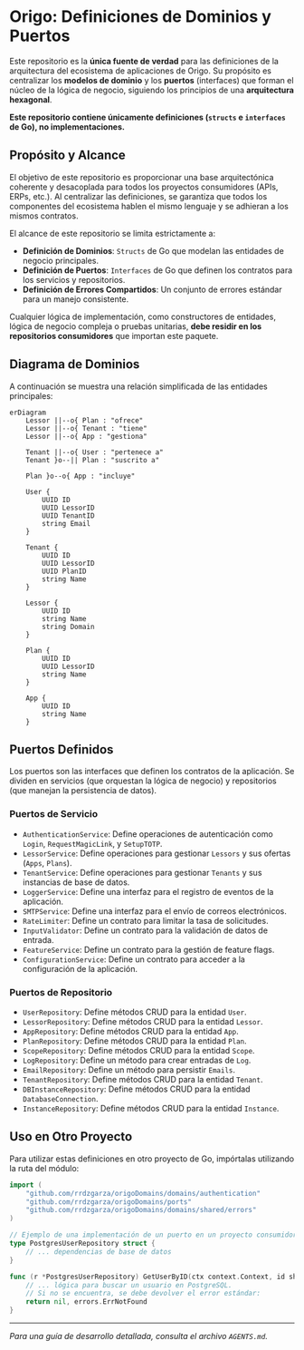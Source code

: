 # Origo: Definiciones de Dominios y Puertos

Este repositorio es la **única fuente de verdad** para las definiciones de la arquitectura del ecosistema de aplicaciones de Origo. Su propósito es centralizar los **modelos de dominio** y los **puertos** (interfaces) que forman el núcleo de la lógica de negocio, siguiendo los principios de una **arquitectura hexagonal**.

**Este repositorio contiene únicamente definiciones (`structs` e `interfaces` de Go), no implementaciones.**

## Propósito y Alcance

El objetivo de este repositorio es proporcionar una base arquitectónica coherente y desacoplada para todos los proyectos consumidores (APIs, ERPs, etc.). Al centralizar las definiciones, se garantiza que todos los componentes del ecosistema hablen el mismo lenguaje y se adhieran a los mismos contratos.

El alcance de este repositorio se limita estrictamente a:

-   **Definición de Dominios**: `Structs` de Go que modelan las entidades de negocio principales.
-   **Definición de Puertos**: `Interfaces` de Go que definen los contratos para los servicios y repositorios.
-   **Definición de Errores Compartidos**: Un conjunto de errores estándar para un manejo consistente.

Cualquier lógica de implementación, como constructores de entidades, lógica de negocio compleja o pruebas unitarias, **debe residir en los repositorios consumidores** que importan este paquete.

## Diagrama de Dominios

A continuación se muestra una relación simplificada de las entidades principales:

```mermaid
erDiagram
    Lessor ||--o{ Plan : "ofrece"
    Lessor ||--o{ Tenant : "tiene"
    Lessor ||--o{ App : "gestiona"

    Tenant ||--o{ User : "pertenece a"
    Tenant }o--|| Plan : "suscrito a"

    Plan }o--o{ App : "incluye"

    User {
        UUID ID
        UUID LessorID
        UUID TenantID
        string Email
    }

    Tenant {
        UUID ID
        UUID LessorID
        UUID PlanID
        string Name
    }

    Lessor {
        UUID ID
        string Name
        string Domain
    }

    Plan {
        UUID ID
        UUID LessorID
        string Name
    }

    App {
        UUID ID
        string Name
    }
```

## Puertos Definidos

Los puertos son las interfaces que definen los contratos de la aplicación. Se dividen en servicios (que orquestan la lógica de negocio) y repositorios (que manejan la persistencia de datos).

### Puertos de Servicio

-   `AuthenticationService`: Define operaciones de autenticación como `Login`, `RequestMagicLink`, y `SetupTOTP`.
-   `LessorService`: Define operaciones para gestionar `Lessors` y sus ofertas (`Apps`, `Plans`).
-   `TenantService`: Define operaciones para gestionar `Tenants` y sus instancias de base de datos.
-   `LoggerService`: Define una interfaz para el registro de eventos de la aplicación.
-   `SMTPService`: Define una interfaz para el envío de correos electrónicos.
-   `RateLimiter`: Define un contrato para limitar la tasa de solicitudes.
-   `InputValidator`: Define un contrato para la validación de datos de entrada.
-   `FeatureService`: Define un contrato para la gestión de feature flags.
-   `ConfigurationService`: Define un contrato para acceder a la configuración de la aplicación.

### Puertos de Repositorio

-   `UserRepository`: Define métodos CRUD para la entidad `User`.
-   `LessorRepository`: Define métodos CRUD para la entidad `Lessor`.
-   `AppRepository`: Define métodos CRUD para la entidad `App`.
-   `PlanRepository`: Define métodos CRUD para la entidad `Plan`.
-   `ScopeRepository`: Define métodos CRUD para la entidad `Scope`.
-   `LogRepository`: Define un método para crear entradas de `Log`.
-   `EmailRepository`: Define un método para persistir `Emails`.
-   `TenantRepository`: Define métodos CRUD para la entidad `Tenant`.
-   `DBInstanceRepository`: Define métodos CRUD para la entidad `DatabaseConnection`.
-   `InstanceRepository`: Define métodos CRUD para la entidad `Instance`.

## Uso en Otro Proyecto

Para utilizar estas definiciones en otro proyecto de Go, impórtalas utilizando la ruta del módulo:

```go
import (
    "github.com/rrdzgarza/origoDomains/domains/authentication"
    "github.com/rrdzgarza/origoDomains/ports"
    "github.com/rrdzgarza/origoDomains/domains/shared/errors"
)

// Ejemplo de una implementación de un puerto en un proyecto consumidor.
type PostgresUserRepository struct {
    // ... dependencias de base de datos
}

func (r *PostgresUserRepository) GetUserByID(ctx context.Context, id shared.UUID) (*authentication.User, error) {
    // ... lógica para buscar un usuario en PostgreSQL.
    // Si no se encuentra, se debe devolver el error estándar:
    return nil, errors.ErrNotFound
}
```

---
*Para una guía de desarrollo detallada, consulta el archivo `AGENTS.md`.*